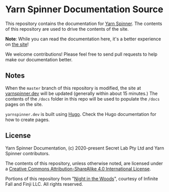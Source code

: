 # Yarn Spinner Documentation Source

This repository contains the documentation for [Yarn Spinner](https://yarnspinner.dev). The contents of this repository are used to drive the contents of the site.

**Note**: While you can read the documentation here, it's a better experience on [the site](https://yarnspinner.dev)!

We welcome contributions! Please feel free to send pull requests to help make our documentation better.

## Notes

When the `master` branch of this repository is modified, the site at [yarnspinner.dev](https://yarnspinner.dev) will be updated (generally within about 15 minutes.) The contents of the `/docs` folder in this repo will be used to populate the `/docs` pages on the site.

`yarnspinner.dev` is built using [Hugo](https://gohugo.io). Check the Hugo documentation for how to create pages.

## License

Yarn Spinner Documentation, (c) 2020-present Secret Lab Pty Ltd and Yarn Spinner contributors.

The contents of this repository, unless otherwise noted, are licensed under a [Creative Commons Attribution-ShareAlike 4.0 International License](http://creativecommons.org/licenses/by-sa/4.0/).

Portions of this repository from "[Night in the Woods](http://nightinthewoods.com)", courtesy of Infinite Fall and Finji LLC. All rights reserved.

